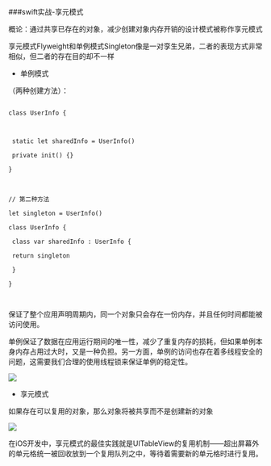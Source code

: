 ###swift实战-享元模式



概论：通过共享已存在的对象，减少创建对象内存开销的设计模式被称作享元模式

享元模式Flyweight和单例模式Singleton像是一对孪生兄弟，二者的表现方式非常相似，但二者的存在目的却不一样



- 单例模式



（两种创建方法）：

``` objc

class UserInfo {



 static let sharedInfo = UserInfo()

 private init() {}

}



// 第二种方法

let singleton = UserInfo()

class UserInfo {

 class var sharedInfo : UserInfo {

 return singleton

 }

}



```

保证了整个应用声明周期内，同一个对象只会存在一份内存，并且任何时间都能被访问使用。

单例保证了数据在应用运行期间的唯一性，减少了重复内存的损耗，但如果单例本身内存占用过大时，又是一种负担。另一方面，单例的访问也存在着多线程安全的问题，这需要我们合理的使用线程锁来保证单例的稳定性。



![](http://jbcdn2.b0.upaiyun.com/2016/10/f1b0881badc991421d64921129d67b82.jpeg)



- 享元模式



如果存在可以复用的对象，那么对象将被共享而不是创建新的对象



![](http://jbcdn2.b0.upaiyun.com/2016/10/1c532653dbbfd92397a49968cee5b9f5.jpeg)



在iOS开发中，享元模式的最佳实践就是UITableView的复用机制——超出屏幕外的单元格统一被回收放到一个复用队列之中，等待着需要新的单元格时进行复用。


